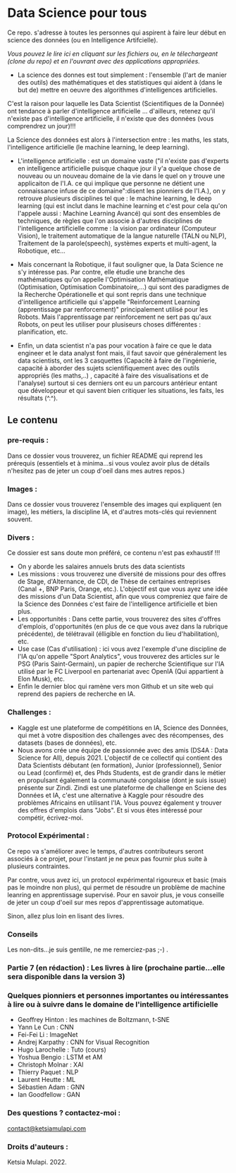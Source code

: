 # Data Science pour tous

Ce repo. s'adresse à toutes les personnes qui aspirent à faire leur début en science des données (ou en Intelligence Artifcielle).

*Vous pouvez le lire ici en cliquant sur les fichiers ou, en le télechargeant (clone du repo) et en l'ouvrant avec des applications appropriées.*

- La science des donnes est tout simplement : 
l'ensemble (l'art de manier des outils) des mathématiques et des statistiques qui aident à (dans le but de) mettre en oeuvre des algorithmes d'intelligences artificielles. 

C'est la raison pour laquelle les Data Scientist (Scientifiques de la Donnée) ont tendance à parler d'intelligence artificielle ... d'ailleurs, retenez qu'il n'existe pas d'intelligence artificielle, il n'existe que des données (vous comprendrez un jour)!!!

La Science des données est alors à l'intersection entre : les maths, les stats, l'intelligence artificielle (le machine learning, le deep learning).

- L'intelligence artificielle : est un domaine vaste ("il n'existe pas d'experts en intelligence artificielle puisque chaque jour il y'a quelque chose de nouveau ou un nouveau domaine de la vie dans le quel on y trouve une applicaiton de l'I.A. ce qui implique que personne ne détient une connaissance infuse de ce domaine":disent les pionniers de l'I.A.), 
on y retrouve plusieurs disciplines tel que : le machine learning, le deep learning (qui est inclut dans le machine learning et c'est pour cela qu'on l'appele aussi : Machine Learning Avancé) qui sont des ensembles de techniques, de règles que l'on associe à d'autres disciplines de l'intelligence artificielle comme : la vision par ordinateur (Computeur Vision), le traitement automatique de la langue naturelle (TALN ou NLP), Traitement de la parole(speech), systèmes experts et multi-agent, la Robotique, etc...

- Mais concernant la Robotique, il faut souligner que, la Data Science ne s'y intéresse pas. Par contre, elle étudie une branche des mathématiques qu'on appelle l'Optimisation Mathématique (Optimisation, Optimisation Combinatoire,...) qui sont des paradigmes de la Recherche Opérationelle et qui sont repris dans une technique d'intelligence artificielle qui s'appelle "Reinforcement Learning (apprentissage par renforcement)" principalement utilisé pour les Robots. Mais l'apprentissage par reinforcement ne sert pas qu'aux Robots, on peut les utiliser pour plusiseurs choses différentes : planification, etc.

- Enfin, un data scientist n'a pas pour vocation à faire ce que le data engineer et le data analyst font mais, il faut savoir que généralement les data scientists, ont les 3 casquettes (Capacité à faire de l'ingénierie, capacité à aborder des sujets scientifiquement avec des outils appropriés (les maths,..) , capacité à faire des visualisations et de l'analyse) surtout si ces derniers ont eu un parcours antérieur entant que développeur et qui savent bien critiquer les situations, les faits, les résultats (^.^).

## Le contenu

### pre-requis :

Dans ce dossier vous trouverez, un fichier README qui reprend les prérequis (essentiels et à minima...si vous voulez avoir plus de détails n'hesitez pas de jeter un coup d'oeil dans mes autres repos.) 

### Images :

Dans ce dossier vous trouverez l'ensemble des images qui expliquent (en image), les métiers, la discipline IA, et d'autres mots-clés qui reviennent souvent.  

### Divers :

Ce dossier est sans doute mon préféré, ce contenu n'est pas exhaustif !!!

- On y aborde les salaires annuels bruts des data scientists
- Les missions : vous trouverez une diversité de missions pour des offres de Stage, d'Alternance, de CDI, de Thèse de certaines entreprises (Canal +, BNP Paris, Orange, etc.). L'objectif est que vous ayez une idée des missions d'un Data Scientist, afin que vous compreniez que faire de la Science des Données c'est faire de l'intelligence artificielle et bien plus.
- Les opportunités : Dans cette partie, vous trouverez des sites d'offres d'emplois, d'opportunités (en plus de ce que vous avez dans la rubrique précédente), de télétravail (élligible en fonction du lieu d'habilitation), etc.
- Use case (Cas d'utilisation) : ici vous avez l'exemple d'une discipline de l'IA qu'on appelle "Sport Analytics", vous trouverez des articles sur le PSG (Paris Saint-Germain), un papier de recherche Scientifique sur l'IA utilisé par le FC Liverpool en partenariat avec OpenIA (Qui appartient à Elon Musk), etc.
- Enfin le dernier bloc qui ramène vers mon Github et un site web qui reprend des papiers de recherche en IA.

### Challenges :

- Kaggle est une plateforme de compétitions en IA, Science des Données, qui met à votre disposition des challenges avec des récompenses, des datasets (bases de données), etc.
- Nous avons crée une équipe de passionnée avec des amis (DS4A : Data Science for All), depuis 2021. L'objectif de ce collectif qui contient des Data Scientists débutant (en formation), Junior (professionnel), Senior ou Lead (confirmé) et, des Phds Students, est de grandir dans le métier en propulsant également la communauté congolaise (dont je suis issue) présente sur Zindi. Zindi est une plateforme de challenge en Sciene des Données et IA, c'est une alternative à Kaggle pour résoudre des problèmes Africains en utilisant l'IA. Vous pouvez également y trouver des offres d'emplois dans "Jobs". Et si vous êtes intéressé pour compétir, écrivez-moi.

### Protocol Expérimental :

Ce repo va s'améliorer avec le temps, d'autres contributeurs seront associés à ce projet, pour l'instant je ne peux pas fournir plus suite à plusieurs contraintes.

Par contre, vous avez ici, un protocol expérimental rigoureux et basic (mais pas le moindre non plus), qui permet de résoudre un problème de machine leanring en apprentissage supervisé. Pour en savoir plus, je vous conseille de jeter un coup d'oeil sur mes repos d'apprentissage automatique.

Sinon, allez plus loin en lisant des livres.

### Conseils

Les non-dits...je suis gentille, ne me remerciez-pas ;-) .

### Partie 7 (en rédaction) : Les livres à lire (prochaine partie...elle sera disponible dans la version 3)

### Quelques pionniers et personnes importantes ou intéressantes à lire ou à suivre dans le domaine de l'intelligence artificielle

- Geoffrey Hinton : les machines de Boltzmann, t-SNE
- Yann Le Cun : CNN
- Fei-Fei Li : ImageNet
- Andrej Karpathy : CNN for Visual Recognition
- Hugo Larochelle : Tuto (cours)
- Yoshua Bengio : LSTM et AM
- Christoph Molnar : XAI
- Thierry Paquet : NLP
- Laurent Heutte : ML
- Sébastien Adam : GNN
- Ian Goodfellow : GAN

### Des questions ? contactez-moi :

contact@ketsiamulapi.com

### Droits d'auteurs :

Ketsia Mulapi. 2022.
